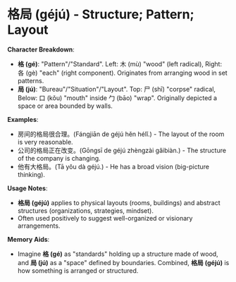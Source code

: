 # **格局 (géjú) - Structure; Pattern; Layout**

**Character Breakdown**:  
- **格 (gé)**: "Pattern"/"Standard". Left: 木 (mù) "wood" (left radical), Right: 各 (gè) "each" (right component). Originates from arranging wood in set patterns.  
- **局 (jú)**: "Bureau"/"Situation"/"Layout". Top: 尸 (shī) "corpse" radical, Below: 口 (kǒu) "mouth" inside 勹 (bāo) "wrap". Originally depicted a space or area bounded by walls.

**Examples**:  
- 房间的格局很合理。(Fángjiān de géjú hěn hélǐ.) - The layout of the room is very reasonable.  
- 公司的格局正在改变。(Gōngsī de géjú zhèngzài gǎibiàn.) - The structure of the company is changing.  
- 他有大格局。(Tā yǒu dà géjú.) - He has a broad vision (big-picture thinking).

**Usage Notes**:  
- **格局 (géjú)** applies to physical layouts (rooms, buildings) and abstract structures (organizations, strategies, mindset).  
- Often used positively to suggest well-organized or visionary arrangements.

**Memory Aids**:  
- Imagine **格 (gé)** as "standards" holding up a structure made of wood, and **局 (jú)** as a "space" defined by boundaries. Combined, **格局 (géjú)** is how something is arranged or structured.